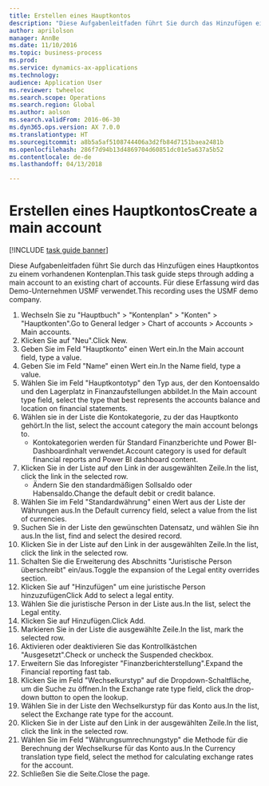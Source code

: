 ```yaml
--- 
title: Erstellen eines Hauptkontos
description: "Diese Aufgabenleitfaden führt Sie durch das Hinzufügen eines Hauptkontos zu einem vorhandenen Kontenplan."
author: aprilolson
manager: AnnBe
ms.date: 11/10/2016
ms.topic: business-process
ms.prod: 
ms.service: dynamics-ax-applications
ms.technology: 
audience: Application User
ms.reviewer: twheeloc
ms.search.scope: Operations
ms.search.region: Global
ms.author: aolson
ms.search.validFrom: 2016-06-30
ms.dyn365.ops.version: AX 7.0.0
ms.translationtype: HT
ms.sourcegitcommit: a8b5a5af5108744406a3d2fb84d7151baea2481b
ms.openlocfilehash: 286f7d94b13d4869704d60851dc01e5a637a5b52
ms.contentlocale: de-de
ms.lasthandoff: 04/13/2018

---
```

# <a name="create-a-main-account"></a><span data-ttu-id="d672c-103">Erstellen eines Hauptkontos</span><span class="sxs-lookup"><span data-stu-id="d672c-103">Create a main account</span></span>

[!INCLUDE [task guide banner](../../includes/task-guide-banner.md)]

<span data-ttu-id="d672c-104">Diese Aufgabenleitfaden führt Sie durch das Hinzufügen eines Hauptkontos zu einem vorhandenen Kontenplan.</span><span class="sxs-lookup"><span data-stu-id="d672c-104">This task guide steps through adding a main account to an existing chart of accounts.</span></span> <span data-ttu-id="d672c-105">Für diese Erfassung wird das Demo-Unternehmen USMF verwendet.</span><span class="sxs-lookup"><span data-stu-id="d672c-105">This recording uses the USMF demo company.</span></span>  

1. <span data-ttu-id="d672c-106">Wechseln Sie zu "Hauptbuch" > "Kontenplan" > "Konten" > "Hauptkonten".</span><span class="sxs-lookup"><span data-stu-id="d672c-106">Go to General ledger > Chart of accounts > Accounts > Main accounts.</span></span>
2. <span data-ttu-id="d672c-107">Klicken Sie auf "Neu".</span><span class="sxs-lookup"><span data-stu-id="d672c-107">Click New.</span></span>
3. <span data-ttu-id="d672c-108">Geben Sie im Feld "Hauptkonto" einen Wert ein.</span><span class="sxs-lookup"><span data-stu-id="d672c-108">In the Main account field, type a value.</span></span>
4. <span data-ttu-id="d672c-109">Geben Sie im Feld "Name" einen Wert ein.</span><span class="sxs-lookup"><span data-stu-id="d672c-109">In the Name field, type a value.</span></span>
5. <span data-ttu-id="d672c-110">Wählen Sie im Feld "Hauptkontotyp" den Typ aus, der den Kontoensaldo und den Lagerplatz in Finanzaufstellungen abbildet.</span><span class="sxs-lookup"><span data-stu-id="d672c-110">In the Main account type field, select the type that best represents the accounts balance and location on financial statements.</span></span>
6. <span data-ttu-id="d672c-111">Wählen sie in der Liste die Kontokategorie, zu der das Hauptkonto gehört.</span><span class="sxs-lookup"><span data-stu-id="d672c-111">In the list, select the account category the main account belongs to.</span></span>
    * <span data-ttu-id="d672c-112">Kontokategorien werden für Standard Finanzberichte und Power BI-Dashboardinhalt verwendet.</span><span class="sxs-lookup"><span data-stu-id="d672c-112">Account category is used for default financial reports and Power BI dashboard content.</span></span>  
7. <span data-ttu-id="d672c-113">Klicken Sie in der Liste auf den Link in der ausgewählten Zeile.</span><span class="sxs-lookup"><span data-stu-id="d672c-113">In the list, click the link in the selected row.</span></span>
    * <span data-ttu-id="d672c-114">Ändern Sie den standardmäßigen Sollsaldo oder Habensaldo.</span><span class="sxs-lookup"><span data-stu-id="d672c-114">Change the default debit or credit balance.</span></span>  
8. <span data-ttu-id="d672c-115">Wählen Sie im Feld "Standardwährung" einen Wert aus der Liste der Währungen aus.</span><span class="sxs-lookup"><span data-stu-id="d672c-115">In the Default currency field, select a value from the list of currencies.</span></span>
9. <span data-ttu-id="d672c-116">Suchen Sie in der Liste den gewünschten Datensatz, und wählen Sie ihn aus.</span><span class="sxs-lookup"><span data-stu-id="d672c-116">In the list, find and select the desired record.</span></span>
10. <span data-ttu-id="d672c-117">Klicken Sie in der Liste auf den Link in der ausgewählten Zeile.</span><span class="sxs-lookup"><span data-stu-id="d672c-117">In the list, click the link in the selected row.</span></span>
11. <span data-ttu-id="d672c-118">Schalten Sie die Erweiterung des Abschnitts "Juristische Person überschreibt" ein/aus.</span><span class="sxs-lookup"><span data-stu-id="d672c-118">Toggle the expansion of the Legal entity overrides section.</span></span>
12. <span data-ttu-id="d672c-119">Klicken Sie auf "Hinzufügen" um eine juristische Person hinzuzufügen</span><span class="sxs-lookup"><span data-stu-id="d672c-119">Click Add to select a legal entity.</span></span>
13. <span data-ttu-id="d672c-120">Wählen Sie die juristische Person in der Liste aus.</span><span class="sxs-lookup"><span data-stu-id="d672c-120">In the list, select the Legal entity.</span></span>
14. <span data-ttu-id="d672c-121">Klicken Sie auf Hinzufügen.</span><span class="sxs-lookup"><span data-stu-id="d672c-121">Click Add.</span></span>
15. <span data-ttu-id="d672c-122">Markieren Sie in der Liste die ausgewählte Zeile.</span><span class="sxs-lookup"><span data-stu-id="d672c-122">In the list, mark the selected row.</span></span>
16. <span data-ttu-id="d672c-123">Aktivieren oder deaktivieren Sie das Kontrollkästchen "Ausgesetzt".</span><span class="sxs-lookup"><span data-stu-id="d672c-123">Check or uncheck the Suspended checkbox.</span></span>
17. <span data-ttu-id="d672c-124">Erweitern Sie das Inforegister "Finanzberichterstellung".</span><span class="sxs-lookup"><span data-stu-id="d672c-124">Expand the Financial reporting fast tab.</span></span>
18. <span data-ttu-id="d672c-125">Klicken Sie im Feld "Wechselkurstyp" auf die Dropdown-Schaltfläche, um die Suche zu öffnen.</span><span class="sxs-lookup"><span data-stu-id="d672c-125">In the Exchange rate type field, click the drop-down button to open the lookup.</span></span>
19. <span data-ttu-id="d672c-126">Wählen Sie in der Liste den Wechselkurstyp für das Konto aus.</span><span class="sxs-lookup"><span data-stu-id="d672c-126">In the list, select the Exchange rate type for the account.</span></span>
20. <span data-ttu-id="d672c-127">Klicken Sie in der Liste auf den Link in der ausgewählten Zeile.</span><span class="sxs-lookup"><span data-stu-id="d672c-127">In the list, click the link in the selected row.</span></span>
21. <span data-ttu-id="d672c-128">Wählen Sie im Feld "Währungsumrechnungstyp" die Methode für die Berechnung der Wechselkurse für das Konto aus.</span><span class="sxs-lookup"><span data-stu-id="d672c-128">In the Currency translation type field, select the method for calculating exchange rates for the account.</span></span>
22. <span data-ttu-id="d672c-129">Schließen Sie die Seite.</span><span class="sxs-lookup"><span data-stu-id="d672c-129">Close the page.</span></span>


